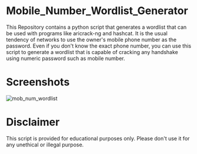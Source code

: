 # Mobile_Number_Wordlist_Generator

This Repository contains a python script that generates a wordlist that can be used with programs like aricrack-ng and hashcat.
It is the usual tendency of networks to use the owner's mobile phone number as the password.
Even if you don't know the exact phone number, you can use this script to generate a wordlist that is capable of cracking any handshake using numeric password such as mobile number.

# Screenshots
![mob_num_wordlist](https://user-images.githubusercontent.com/107645490/204144665-b8f44925-315d-49a6-8da6-d050bcf279ab.jpg)

# Disclaimer
This script is provided for educational purposes only. Please don't use it for any unethical or illegal purpose.
